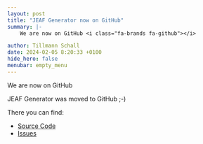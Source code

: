 ```yaml
---
layout: post
title: "JEAF Generator now on GitHub"
summary: |-
    We are now on GitHub <i class="fa-brands fa-github"></i>

author: Tillmann Schall
date: 2024-02-05 8:20:33 +0100
hide_hero: false
menubar: empty_menu
---
```


We are now on GitHub <i class="fa-brands fa-github"></i>

JEAF Generator was moved to GitHub ;-)

There you can find:
* [Source Code](https://github.com/anaptecs/jeaf-generator)
* [Issues](https://github.com/anaptecs/jeaf-generator/issues)